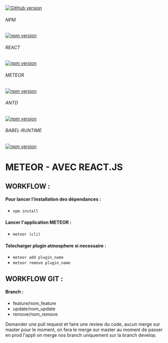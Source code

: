 [![GitHub version](https://badge.fury.io/gh/SIMAM77%2Fprojet-meteor-react.svg)](https://badge.fury.io/gh/SIMAM77%2Fprojet-meteor-react)
###### NPM
[![npm version](https://badge.fury.io/js/npm.svg)](https://badge.fury.io/js/npm)
###### REACT
[![npm version](https://badge.fury.io/js/react.svg)](https://badge.fury.io/js/react)
###### METEOR
[![npm version](https://badge.fury.io/js/meteor.svg)](https://badge.fury.io/js/meteor)
###### ANTD 
[![npm version](https://badge.fury.io/js/antd.svg)](https://badge.fury.io/js/antd)
###### BABEL-RUNTIME
[![npm version](https://badge.fury.io/js/babel-runtime.svg)](https://badge.fury.io/js/babel-runtime)

# METEOR - AVEC REACT.JS

## WORKFLOW : 

#### Pour lancer l'installation des dépendances : 
- `` npm install ``

#### Lancer l'application METEOR : 
- `` meteor (cli) ``

#### Telecharger plugin atmosphere si necessaire : 
- `` meteor add plugin_name ``
- `` meteor remove plugin_name ``

## WORKFLOW GIT :

#### Branch : 

- feature/nom_feature
- update/nom_update
- remove/nom_remove

Demander une pull request et faire une review du code, aucun merge sur master
pour le moment, on fera le merge sur master au moment de passer en prod l'appli 
on merge nos branch uniquement sur la branch develop. 
